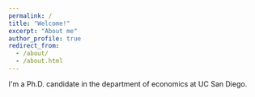 ```yaml
---
permalink: /
title: "Welcome!"
excerpt: "About me"
author_profile: true
redirect_from: 
  - /about/
  - /about.html
---
```



I'm a Ph.D. candidate in the department of economics at UC San Diego. 
